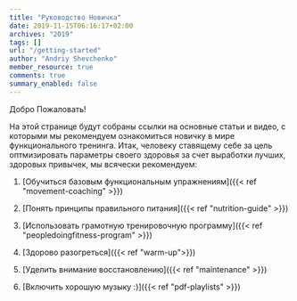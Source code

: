 ```yaml
---
title: "Руководство Новичка"
date: 2019-11-15T06:16:17+02:00
archives: "2019"
tags: []
url: "/getting-started"
author: "Andriy Shevchenko"
member_resource: true
comments: true
summary_enabled: false
---
```


Добро Пожаловать!

На этой странице будут собраны cсылки на основные статьи и видео,
с которыми мы рекомендуем ознакомиться новичку в мире функционального
тренинга. Итак, человеку ставящему себе за цель оптмизировать параметры
своего здоровья за счет выработки лучших, здоровых привычек, мы всячески
рекомендуем:

<!--1. Осознать все основные факторы здоровья-->

1. [Обучиться базовым функциональным упражнениям]({{< ref "movement-coaching" >}})

2. [Понять принципы правильного питания]({{< ref "nutrition-guide" >}})

3. [Использовать грамотную тренировочную программу]({{< ref "peopledoingfitness-program" >}})

4. [Здорово разогреться]({{< ref "warm-up">}})

5. [Уделить внимание восстановлению]({{< ref "maintenance" >}})

<!--Подобрать экипировку и оборудование-->

6. [Включить хорошую музыку :)]({{< ref "pdf-playlists" >}})

<!--Отслеживать прогресс-->



